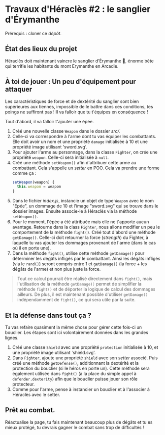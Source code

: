 # Travaux d'Héraclès #2 : le sanglier d'Érymanthe

Prérequis : cloner ce _dépôt_.

## État des lieux du projet

Héraclès doit maintenant vaincre le sanglier d'Érymanthe 🐗, énorme bête qui terrifie les habitants du mont Erymanthe en Arcadie.

## À toi de jouer : Un peu d'équipement pour attaquer

Les caractéristiques de force et de dextérité du sanglier sont bien supérieures aux tiennes, impossible de le battre dans ces conditions, tes poings ne suffiront pas ! Il va falloir que tu t'équipes en conséquence !

Tout d'abord, il va falloir t'ajouter une épée.

1. Créé une nouvelle classe `Weapon` dans le dossier *src/*.
2. Celle-ci va correspondre à l'arme dont tu vas équiper les combattants. Elle doit avoir un nom et une propriété `damage` initialisée à 10 et une propriété image utilisant 'sword.svg'.
3. Pour ajouter l'arme au personnage, dans la classe `Fighter`, on crée une propriété `weapon`. Celle-ci sera initialisée à `null`.
4. Créé une méthode `setWeapon()` afin d'attribuer cette arme au combattant. Cela s'appelle un *setter* en POO. Cela va prendre une forme comme ça :
   ```javascript
   setWeapon(weapon) {
	 this.weapon = weapon
   }
   ```
5. Dans le fichier *index.js*, instancie un objet de type `Weapon` avec le nom "Épée", un dommage de 10 et l'image "sword.svg" qui se trouve dans le dossier images. Ensuite associe-le à Héraclès via la méthode `setWeapon()`.
6. Pour le moment, l'épée a été attribuée mais elle ne t'apporte aucun avantage. Retourne dans la class `Fighter`, nous allons modifier un peu le comportement de la méthode `fight()`.
Créé tout d'abord une méthode `getDamage()`. Celle-ci doit retourner la force (*strength*) du Fighter, à laquelle tu vas ajouter les dommages provenant de l'arme (dans le cas où il en porte une).
7. Dans la méthode `fight()`, utilise cette méthode `getDamage()` pour déterminer les dégâts infligés par le combattant. Ainsi les dégâts infligés (via le `rand()`) seront compris entre 1 et `getDamage()` (la force + les dégâts de l'arme) et non plus juste la force.

> Tout ce calcul pourrait être réalisé directement dans `fight()`, mais l'utilisation de la méthode `getDamage()` permet de simplifier la méthode `fight()` et de déporter la logique de calcul des dommages ailleurs. De plus, il est maintenant possible d'utiliser `getDamage()` indépendamment de `fight()`, ce qui sera utile par la suite.


## Et la défense dans tout ça ?

Tu vas refaire quasiment la même chose pour gérer cette fois-ci un bouclier. Les étapes sont ici volontairement données dans les grandes lignes.

1. Créé une classe `Shield` avec une propriété `protection` initialisée à 10, et une propriété image utilisant 'shield.svg'.
2. Dans `Fighter`, ajoute une propriété `shield` avec son *setter* associé. Puis créé une méthode `getDefense()`, additionnant la dextérité et la protection du bouclier (si le héros en porte un). Cette méthode sera également utilisée dans `fight()` (à la place du simple appel à `defender.dexterity`) afin que le bouclier puisse jouer son rôle protecteur.
3. Comme pour l'arme, pense à instancier un bouclier et à l'associer à Héraclès avec le setter.


## Prêt au combat.

Réactualise la page, tu fais maintenant beaucoup plus de dégâts et tu es mieux protégé, tu devrais gagner le combat sans trop de difficultés !

